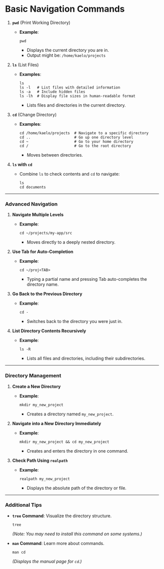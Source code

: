 # **Basic Navigation Commands**

1. **`pwd`** (Print Working Directory)  
   - **Example**:  
     ```
     pwd
     ```
     - Displays the current directory you are in.
     - Output might be: `/home/kaelo/projects`

2. **`ls`** (List Files)  
   - **Examples**:  
     ```
     ls
     ls -l   # List files with detailed information
     ls -a   # Include hidden files
     ls -lh  # Display file sizes in human-readable format
     ```
     - Lists files and directories in the current directory.

3. **`cd`** (Change Directory)  
   - **Examples**:  
     ```
     cd /home/kaelo/projects  # Navigate to a specific directory
     cd ..                    # Go up one directory level
     cd ~                     # Go to your home directory
     cd /                     # Go to the root directory
     ```
     - Moves between directories.

4. **`ls` with `cd`**  
   - Combine `ls` to check contents and `cd` to navigate:  
     ```
     ls
     cd documents
     ```

---

### **Advanced Navigation**
1. **Navigate Multiple Levels**  
   - **Example**:  
     ```
     cd ~/projects/my-app/src
     ```
     - Moves directly to a deeply nested directory.

2. **Use Tab for Auto-Completion**  
   - **Example**:  
     ```
     cd ~/proj<TAB>
     ```
     - Typing a partial name and pressing Tab auto-completes the directory name.

3. **Go Back to the Previous Directory**  
   - **Example**:  
     ```
     cd -
     ```
     - Switches back to the directory you were just in.

4. **List Directory Contents Recursively**  
   - **Example**:  
     ```
     ls -R
     ```
     - Lists all files and directories, including their subdirectories.

---

### **Directory Management**
1. **Create a New Directory**  
   - **Example**:  
     ```
     mkdir my_new_project
     ```
     - Creates a directory named `my_new_project`.

2. **Navigate into a New Directory Immediately**  
   - **Example**:  
     ```
     mkdir my_new_project && cd my_new_project
     ```
     - Creates and enters the directory in one command.

3. **Check Path Using `realpath`**  
   - **Example**:  
     ```
     realpath my_new_project
     ```
     - Displays the absolute path of the directory or file.

---

### **Additional Tips**
- **`tree` Command**: Visualize the directory structure.  
   ```
   tree
   ```
   *(Note: You may need to install this command on some systems.)*

- **`man` Command**: Learn more about commands.  
   ```
   man cd
   ```
   *(Displays the manual page for `cd`.)*

